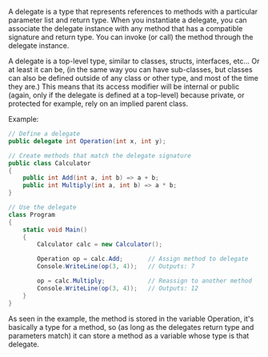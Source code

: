 A delegate is a type that represents references to methods with a particular parameter list and return type. When you instantiate a delegate, you can associate the delegate instance with any method that has a compatible signature and return type. You can invoke (or call) the method through the delegate instance.

A delegate is a top-level type, similar to classes, structs, interfaces, etc... Or at least it can be, (in the same way you can have sub-classes, but classes can also be defined outside of any class or other type, and most of the time they are.) This means that its access modifier will be internal or public (again, only if the delegate is defined at a top-level) because private, or protected for example, rely on an implied parent class.

Example:
```C#
// Define a delegate
public delegate int Operation(int x, int y);

// Create methods that match the delegate signature
public class Calculator
{
    public int Add(int a, int b) => a + b;
    public int Multiply(int a, int b) => a * b;
}

// Use the delegate
class Program
{
    static void Main()
    {
        Calculator calc = new Calculator();

        Operation op = calc.Add;       // Assign method to delegate
        Console.WriteLine(op(3, 4));   // Outputs: 7

        op = calc.Multiply;            // Reassign to another method
        Console.WriteLine(op(3, 4));   // Outputs: 12
    }
}
```
As seen in the example, the method is stored in the variable Operation, it's basically a type for a method, so (as long as the delegates return type and parameters match) it can store a method as a variable whose type is that delegate.

